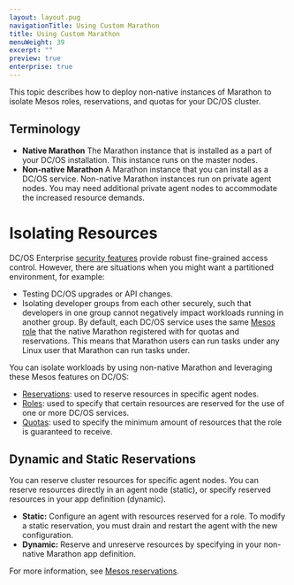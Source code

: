 ```yaml
---
layout: layout.pug
navigationTitle: Using Custom Marathon
title: Using Custom Marathon
menuWeight: 39
excerpt: ""
preview: true
enterprise: true
---
```

This topic describes how to deploy non-native instances of Marathon to isolate Mesos roles, reservations, and quotas for your DC/OS cluster.

## Terminology

- **Native Marathon** The Marathon instance that is installed as a part of your DC/OS installation. This instance runs on the master nodes.
- **Non-native Marathon** A Marathon instance that you can install as a DC/OS service. Non-native Marathon instances run on private agent nodes. You may need additional private agent nodes to accommodate the increased resource demands. 

# Isolating Resources

DC/OS Enterprise [security features](/1.10/security/ent/) provide robust fine-grained access control. However, there are situations when you might want a partitioned environment, for example:

- Testing DC/OS upgrades or API changes.
- Isolating developer groups from each other securely, such that developers in one group cannot negatively impact workloads running in another group. By default, each DC/OS service uses the same [Mesos role](http://mesos.apache.org/documentation/latest/roles/) that the native Marathon registered with for quotas and reservations. This means that Marathon users can run tasks under any Linux user that Marathon can run tasks under. 

You can isolate workloads by using non-native Marathon and leveraging these Mesos features on DC/OS:

- [Reservations](http://mesos.apache.org/documentation/latest/reservation/): used to reserve resources in specific agent nodes. 
- [Roles](http://mesos.apache.org/documentation/latest/roles/): used to specify that certain resources are reserved for the use of one or more DC/OS services.
- [Quotas](https://mesos.apache.org/documentation/latest/quota/): used to specify the minimum amount of resources that the role is guaranteed to receive.

## Dynamic and Static Reservations

You can reserve cluster resources for specific agent nodes. You can reserve resources directly in an agent node (static), or specify reserved resources in your app definition (dynamic).

- **Static:** Configure an agent with resources reserved for a role. To modify a static reservation, you must drain and restart the agent with the new configuration.
- **Dynamic:** Reserve and unreserve resources by specifying in your non-native Marathon app definition.

For more information, see [Mesos reservations](http://mesos.apache.org/documentation/latest/reservation/).